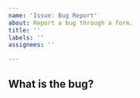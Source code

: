 ```yaml
---
name: 'Issue: Bug Report'
about: Report a bug through a form.
title: ''
labels: ''
assignees: ''

---
```


## What is the bug?

